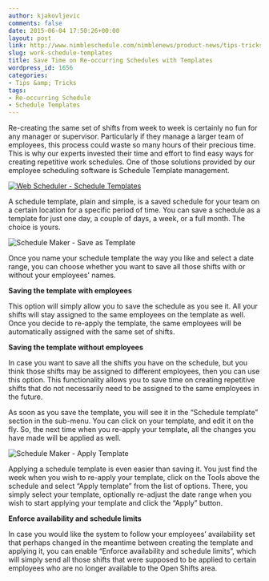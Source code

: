 ```yaml
---
author: kjakovljevic
comments: false
date: 2015-06-04 17:50:26+00:00
layout: post
link: http://www.nimbleschedule.com/nimblenews/product-news/tips-tricks/work-schedule-templates/
slug: work-schedule-templates
title: Save Time on Re-occurring Schedules with Templates
wordpress_id: 1656
categories:
- Tips &amp; Tricks
tags:
- Re-occurring Schedule
- Schedule Templates
---
```


Re-creating the same set of shifts from week to week is certainly no fun for any manager or supervisor. Particularly if they manage a larger team of employees, this process could waste so many hours of their precious time. This is why our experts invested their time and effort to find easy ways for creating repetitive work schedules. One of those solutions provided by our employee scheduling software is Schedule Template management.



[![Web Scheduler - Schedule Templates](http://www.nimbleschedule.com/wp-content/uploads/2015/06/Work-Schedule-Template-thumb.jpg)](http://www.nimbleschedule.com/wp-content/uploads/2015/06/Work-Schedule-Template.jpg)



A schedule template, plain and simple, is a saved schedule for your team on a certain location for a specific period of time. You can save a schedule as a template for just one day, a couple of days, a week, or a full month. The choice is yours.



![Schedule Maker - Save as Template](http://www.nimbleschedule.com/wp-content/uploads/2015/06/Save-Work-Schedule-Template.jpg)



Once you name your schedule template the way you like and select a date range, you can choose whether you want to save all those shifts with or without your employees' names.

**Saving the template with employees**

This option will simply allow you to save the schedule as you see it. All your shifts will stay assigned to the same employees on the template as well. Once you decide to re-apply the template, the same employees will be automatically assigned with the same set of shifts.

**Saving the template without employees**

In case you want to save all the shifts you have on the schedule, but you think those shifts may be assigned to different employees, then you can use this option. This functionality allows you to save time on creating repetitive shifts that do not necessarily need to be assigned to the same employees in the future.

As soon as you save the template, you will see it in the “Schedule template” section in the sub-menu. You can click on your template, and edit it on the fly. So, the next time when you re-apply your template, all the changes you have made will be applied as well.



![Schedule Maker - Apply Template](http://www.nimbleschedule.com/wp-content/uploads/2015/06/Apply-Work-Schedule-Template.jpg)



Applying a schedule template is even easier than saving it. You just find the week when you wish to re-apply your template, click on the Tools above the schedule and select “Apply template” from the list of options. There, you simply select your template, optionally re-adjust the date range when you wish to start applying your template and click the “Apply” button.

**Enforce availability and schedule limits**

In case you would like the system to follow your employees’ availability set that perhaps changed in the meantime between creating the template and applying it, you can enable “Enforce availability and schedule limits”, which will simply send all those shifts that were supposed to be applied to certain employees who are no longer available to the Open Shifts area.

